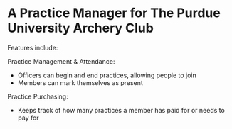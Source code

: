# A Practice Manager for The Purdue University Archery Club

Features include:

Practice Management & Attendance:
- Officers can begin and end practices, allowing people to join
- Members can mark themselves as present

Practice Purchasing:
- Keeps track of how many practices a member has paid for or needs to pay for
